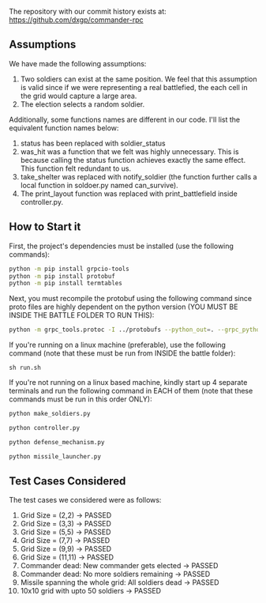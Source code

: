 The repository with our commit history exists at: https://github.com/dxgp/commander-rpc

## Assumptions
We have made the following assumptions:
1. Two soldiers can exist at the same position. We feel that this assumption is valid since if we were representing a real battlefied, the each cell in the grid would capture a large area.
2. The election selects a random soldier.

Additionally, some functions names are different in our code. I'll list the equivalent function names below:

1. status has been replaced with soldier_status
2. was_hit was a function that we felt was highly unnecessary. This is because calling the status function achieves exactly the same effect. This function felt redundant to us. 
3. take_shelter was replaced with notify_soldier (the function further calls a local function in soldoer.py named can_survive).
4. The print_layout function was replaced with print_battlefield inside controller.py.

## How to Start it
First, the project's dependencies must be installed (use the following commands):
```bash
python -m pip install grpcio-tools
python -m pip install protobuf
python -m pip install termtables
```

Next, you must recompile the protobuf using the following command since proto files are highly dependent on the python version (YOU MUST BE INSIDE THE BATTLE FOLDER TO RUN THIS):

```bash
python -m grpc_tools.protoc -I ../protobufs --python_out=. --grpc_python_out=. ../protobufs/messages.proto
```

If you're running on a linux machine (preferable), use the following command (note that these must be run from INSIDE the battle folder):

```
sh run.sh
```

If you're not running on a linux based machine, kindly start up 4 separate terminals and run the following command in EACH of them (note that these commands must be run in this order ONLY):

```bash
python make_soldiers.py
```

```bash
python controller.py
```

```bash
python defense_mechanism.py
```

```bash
python missile_launcher.py
```


## Test Cases Considered
The test cases we considered were as follows:
1. Grid Size = (2,2) -> PASSED
2. Grid Size = (3,3) -> PASSED
3. Grid Size = (5,5) -> PASSED
4. Grid Size = (7,7) -> PASSED
5. Grid Size = (9,9) -> PASSED
6. Grid Size = (11,11) -> PASSED
7. Commander dead: New commander gets elected -> PASSED
8. Commander dead: No more soldiers remaining -> PASSED
9. Missile spanning the whole grid: All soldiers dead -> PASSED
10. 10x10 grid with upto 50 soldiers -> PASSED

